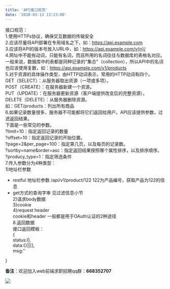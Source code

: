 ```yaml
---
title: 'API接口规范'
date: '2018-03-13 13:23:00'
---   
```

接口规范：  
1.使用HTTPs协议，确保交互数据的传输安全  
2.应该尽量将API部署在专用域名之下，如：https://api.example.com  
3.应该将API的版本号放入URL中，如：https://api.example.com/v{n}/  
4.网址中不能有动词，只能有名词，而且所用的名词往往与数据库的表格名对应。  
一般来说，数据库中的表都是同种记录的"集合"（collection），所以API中的名词也应该使用复数，如：https://api.example.com/v1/products  
5.对于资源的具体操作类型，由HTTP动词表示，常用的HTTP动词有四个。  
GET（SELECT）：从服务器取出资源（一项或多项）。  
POST（CREATE）：在服务器新建一个资源。  
PUT（UPDATE）：在服务器更新资源（客户端提供改变后的完整资源）。  
DELETE（DELETE）：从服务器删除资源。  
如：GET/products：列出所有商品  
6.如果记录数量很多，服务器不可能都将它们返回给用户。API应该提供参数，过滤返回结果。  
下面是一些常见的参数。  
?limit=10：指定返回记录的数量  
?offset=10：指定返回记录的开始位置。  
?page=2&per_page=100：指定第几页，以及每页的记录数。  
?sortby=name&order=asc：指定返回结果按照哪个属性排序，以及排序顺序。  
?producy_type=1：指定筛选条件  
7.传入参数分为4种类型：  
1)地址栏参数  
* restful 地址栏参数 /api/v1/product/122 122为产品编号，获取产品为122的信息  
* get方式的查询字串 见过滤信息小节  
2)请求body数据  
3)cookie  
4)request header  
cookie和header 一般都是用于OAuth认证的2种途径  
8.返回数据  
接口返回模板：  
{  
 status:0,  
 data:{}||[],  
 msg:’’  

}

**备注**：欢迎加入web前端求职招聘qq群：**668352707**

**![](https://img-blog.csdn.net/20180329094038839)**